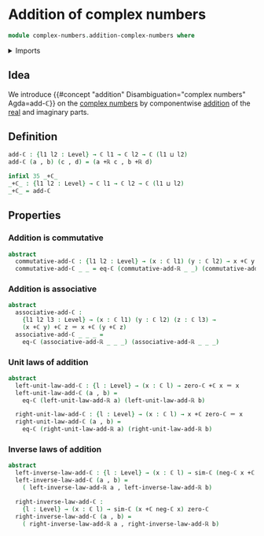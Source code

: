 # Addition of complex numbers

```agda
module complex-numbers.addition-complex-numbers where
```

<details><summary>Imports</summary>

```agda
open import complex-numbers.complex-numbers
open import complex-numbers.similarity-complex-numbers

open import foundation.dependent-pair-types
open import foundation.identity-types
open import foundation.universe-levels

open import real-numbers.addition-real-numbers
```

</details>

## Idea

We introduce {{#concept "addition" Disambiguation="complex numbers" Agda=add-ℂ}}
on the [complex numbers](complex-numbers.complex-numbers.md) by componentwise
[addition](real-numbers.addition-real-numbers.md) of the
[real](real-numbers.dedekind-real-numbers.md) and imaginary parts.

## Definition

```agda
add-ℂ : {l1 l2 : Level} → ℂ l1 → ℂ l2 → ℂ (l1 ⊔ l2)
add-ℂ (a , b) (c , d) = (a +ℝ c , b +ℝ d)

infixl 35 _+ℂ_
_+ℂ_ : {l1 l2 : Level} → ℂ l1 → ℂ l2 → ℂ (l1 ⊔ l2)
_+ℂ_ = add-ℂ
```

## Properties

### Addition is commutative

```agda
abstract
  commutative-add-ℂ : {l1 l2 : Level} → (x : ℂ l1) (y : ℂ l2) → x +ℂ y ＝ y +ℂ x
  commutative-add-ℂ _ _ = eq-ℂ (commutative-add-ℝ _ _) (commutative-add-ℝ _ _)
```

### Addition is associative

```agda
abstract
  associative-add-ℂ :
    {l1 l2 l3 : Level} → (x : ℂ l1) (y : ℂ l2) (z : ℂ l3) →
    (x +ℂ y) +ℂ z ＝ x +ℂ (y +ℂ z)
  associative-add-ℂ _ _ _ =
    eq-ℂ (associative-add-ℝ _ _ _) (associative-add-ℝ _ _ _)
```

### Unit laws of addition

```agda
abstract
  left-unit-law-add-ℂ : {l : Level} → (x : ℂ l) → zero-ℂ +ℂ x ＝ x
  left-unit-law-add-ℂ (a , b) =
    eq-ℂ (left-unit-law-add-ℝ a) (left-unit-law-add-ℝ b)

  right-unit-law-add-ℂ : {l : Level} → (x : ℂ l) → x +ℂ zero-ℂ ＝ x
  right-unit-law-add-ℂ (a , b) =
    eq-ℂ (right-unit-law-add-ℝ a) (right-unit-law-add-ℝ b)
```

### Inverse laws of addition

```agda
abstract
  left-inverse-law-add-ℂ : {l : Level} → (x : ℂ l) → sim-ℂ (neg-ℂ x +ℂ x) zero-ℂ
  left-inverse-law-add-ℂ (a , b) =
    ( left-inverse-law-add-ℝ a , left-inverse-law-add-ℝ b)

  right-inverse-law-add-ℂ :
    {l : Level} → (x : ℂ l) → sim-ℂ (x +ℂ neg-ℂ x) zero-ℂ
  right-inverse-law-add-ℂ (a , b) =
    ( right-inverse-law-add-ℝ a , right-inverse-law-add-ℝ b)
```

